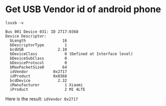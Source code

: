 # Get USB Vendor id of android phone

```
lsusb -v
```
```
Bus 001 Device 031: ID 2717:0368  
Device Descriptor:
  bLength                18
  bDescriptorType         1
  bcdUSB               2.10
  bDeviceClass            0 (Defined at Interface level)
  bDeviceSubClass         0 
  bDeviceProtocol         0 
  bMaxPacketSize0        64
  idVendor           0x2717 
  idProduct          0x0368 
  bcdDevice            2.32
  iManufacturer           1 Xiaomi
  iProduct                2 MI 4LTE
```
Here is the result: `idVendor 0x2717`
